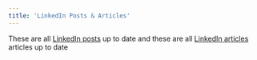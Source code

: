 ```yaml
---
title: 'LinkedIn Posts & Articles'
---
```

These are all [LinkedIn posts](https://www.linkedin.com/in/go4it/recent-activity/all/) up to date and these are all [LinkedIn articles](https://www.linkedin.com/in/go4it/recent-activity/articles/) articles up to date 


